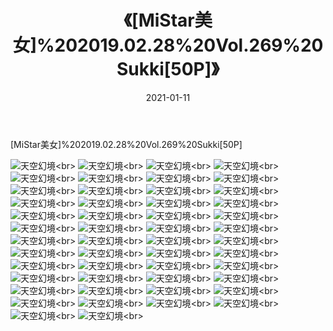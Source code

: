 ﻿---
layout: post
title: 《[MiStar美女]%202019.02.28%20Vol.269%20Sukki[50P]》
date: 2021-01-11
img: http://photo.orgx.cf/性感/2021/[MiStar美女]%202019.02.28%20Vol.269%20Sukki[50P]/000.jpg
tags: [美女,性感,泳衣]
---

[MiStar美女]%202019.02.28%20Vol.269%20Sukki[50P]



![天空幻境](http://photo.orgx.cf/性感/2021/[MiStar美女]%202019.02.28%20Vol.269%20Sukki[50P]/001.jpg''天空幻境'')<br>
![天空幻境](http://photo.orgx.cf/性感/2021/[MiStar美女]%202019.02.28%20Vol.269%20Sukki[50P]/002.jpg''天空幻境'')<br>
![天空幻境](http://photo.orgx.cf/性感/2021/[MiStar美女]%202019.02.28%20Vol.269%20Sukki[50P]/003.jpg''天空幻境'')<br>
![天空幻境](http://photo.orgx.cf/性感/2021/[MiStar美女]%202019.02.28%20Vol.269%20Sukki[50P]/004.jpg''天空幻境'')<br>
![天空幻境](http://photo.orgx.cf/性感/2021/[MiStar美女]%202019.02.28%20Vol.269%20Sukki[50P]/005.jpg''天空幻境'')<br>
![天空幻境](http://photo.orgx.cf/性感/2021/[MiStar美女]%202019.02.28%20Vol.269%20Sukki[50P]/006.jpg''天空幻境'')<br>
![天空幻境](http://photo.orgx.cf/性感/2021/[MiStar美女]%202019.02.28%20Vol.269%20Sukki[50P]/007.jpg''天空幻境'')<br>
![天空幻境](http://photo.orgx.cf/性感/2021/[MiStar美女]%202019.02.28%20Vol.269%20Sukki[50P]/008.jpg''天空幻境'')<br>
![天空幻境](http://photo.orgx.cf/性感/2021/[MiStar美女]%202019.02.28%20Vol.269%20Sukki[50P]/009.jpg''天空幻境'')<br>
![天空幻境](http://photo.orgx.cf/性感/2021/[MiStar美女]%202019.02.28%20Vol.269%20Sukki[50P]/010.jpg''天空幻境'')<br>
![天空幻境](http://photo.orgx.cf/性感/2021/[MiStar美女]%202019.02.28%20Vol.269%20Sukki[50P]/011.jpg''天空幻境'')<br>
![天空幻境](http://photo.orgx.cf/性感/2021/[MiStar美女]%202019.02.28%20Vol.269%20Sukki[50P]/012.jpg''天空幻境'')<br>
![天空幻境](http://photo.orgx.cf/性感/2021/[MiStar美女]%202019.02.28%20Vol.269%20Sukki[50P]/013.jpg''天空幻境'')<br>
![天空幻境](http://photo.orgx.cf/性感/2021/[MiStar美女]%202019.02.28%20Vol.269%20Sukki[50P]/014.jpg''天空幻境'')<br>
![天空幻境](http://photo.orgx.cf/性感/2021/[MiStar美女]%202019.02.28%20Vol.269%20Sukki[50P]/015.jpg''天空幻境'')<br>
![天空幻境](http://photo.orgx.cf/性感/2021/[MiStar美女]%202019.02.28%20Vol.269%20Sukki[50P]/016.jpg''天空幻境'')<br>
![天空幻境](http://photo.orgx.cf/性感/2021/[MiStar美女]%202019.02.28%20Vol.269%20Sukki[50P]/017.jpg''天空幻境'')<br>
![天空幻境](http://photo.orgx.cf/性感/2021/[MiStar美女]%202019.02.28%20Vol.269%20Sukki[50P]/018.jpg''天空幻境'')<br>
![天空幻境](http://photo.orgx.cf/性感/2021/[MiStar美女]%202019.02.28%20Vol.269%20Sukki[50P]/019.jpg''天空幻境'')<br>
![天空幻境](http://photo.orgx.cf/性感/2021/[MiStar美女]%202019.02.28%20Vol.269%20Sukki[50P]/020.jpg''天空幻境'')<br>
![天空幻境](http://photo.orgx.cf/性感/2021/[MiStar美女]%202019.02.28%20Vol.269%20Sukki[50P]/021.jpg''天空幻境'')<br>
![天空幻境](http://photo.orgx.cf/性感/2021/[MiStar美女]%202019.02.28%20Vol.269%20Sukki[50P]/022.jpg''天空幻境'')<br>
![天空幻境](http://photo.orgx.cf/性感/2021/[MiStar美女]%202019.02.28%20Vol.269%20Sukki[50P]/023.jpg''天空幻境'')<br>
![天空幻境](http://photo.orgx.cf/性感/2021/[MiStar美女]%202019.02.28%20Vol.269%20Sukki[50P]/024.jpg''天空幻境'')<br>
![天空幻境](http://photo.orgx.cf/性感/2021/[MiStar美女]%202019.02.28%20Vol.269%20Sukki[50P]/025.jpg''天空幻境'')<br>
![天空幻境](http://photo.orgx.cf/性感/2021/[MiStar美女]%202019.02.28%20Vol.269%20Sukki[50P]/026.jpg''天空幻境'')<br>
![天空幻境](http://photo.orgx.cf/性感/2021/[MiStar美女]%202019.02.28%20Vol.269%20Sukki[50P]/027.jpg''天空幻境'')<br>
![天空幻境](http://photo.orgx.cf/性感/2021/[MiStar美女]%202019.02.28%20Vol.269%20Sukki[50P]/028.jpg''天空幻境'')<br>
![天空幻境](http://photo.orgx.cf/性感/2021/[MiStar美女]%202019.02.28%20Vol.269%20Sukki[50P]/029.jpg''天空幻境'')<br>
![天空幻境](http://photo.orgx.cf/性感/2021/[MiStar美女]%202019.02.28%20Vol.269%20Sukki[50P]/030.jpg''天空幻境'')<br>
![天空幻境](http://photo.orgx.cf/性感/2021/[MiStar美女]%202019.02.28%20Vol.269%20Sukki[50P]/031.jpg''天空幻境'')<br>
![天空幻境](http://photo.orgx.cf/性感/2021/[MiStar美女]%202019.02.28%20Vol.269%20Sukki[50P]/032.jpg''天空幻境'')<br>
![天空幻境](http://photo.orgx.cf/性感/2021/[MiStar美女]%202019.02.28%20Vol.269%20Sukki[50P]/033.jpg''天空幻境'')<br>
![天空幻境](http://photo.orgx.cf/性感/2021/[MiStar美女]%202019.02.28%20Vol.269%20Sukki[50P]/034.jpg''天空幻境'')<br>
![天空幻境](http://photo.orgx.cf/性感/2021/[MiStar美女]%202019.02.28%20Vol.269%20Sukki[50P]/035.jpg''天空幻境'')<br>
![天空幻境](http://photo.orgx.cf/性感/2021/[MiStar美女]%202019.02.28%20Vol.269%20Sukki[50P]/036.jpg''天空幻境'')<br>
![天空幻境](http://photo.orgx.cf/性感/2021/[MiStar美女]%202019.02.28%20Vol.269%20Sukki[50P]/037.jpg''天空幻境'')<br>
![天空幻境](http://photo.orgx.cf/性感/2021/[MiStar美女]%202019.02.28%20Vol.269%20Sukki[50P]/038.jpg''天空幻境'')<br>
![天空幻境](http://photo.orgx.cf/性感/2021/[MiStar美女]%202019.02.28%20Vol.269%20Sukki[50P]/039.jpg''天空幻境'')<br>
![天空幻境](http://photo.orgx.cf/性感/2021/[MiStar美女]%202019.02.28%20Vol.269%20Sukki[50P]/040.jpg''天空幻境'')<br>
![天空幻境](http://photo.orgx.cf/性感/2021/[MiStar美女]%202019.02.28%20Vol.269%20Sukki[50P]/041.jpg''天空幻境'')<br>
![天空幻境](http://photo.orgx.cf/性感/2021/[MiStar美女]%202019.02.28%20Vol.269%20Sukki[50P]/042.jpg''天空幻境'')<br>
![天空幻境](http://photo.orgx.cf/性感/2021/[MiStar美女]%202019.02.28%20Vol.269%20Sukki[50P]/043.jpg''天空幻境'')<br>
![天空幻境](http://photo.orgx.cf/性感/2021/[MiStar美女]%202019.02.28%20Vol.269%20Sukki[50P]/044.jpg''天空幻境'')<br>
![天空幻境](http://photo.orgx.cf/性感/2021/[MiStar美女]%202019.02.28%20Vol.269%20Sukki[50P]/045.jpg''天空幻境'')<br>
![天空幻境](http://photo.orgx.cf/性感/2021/[MiStar美女]%202019.02.28%20Vol.269%20Sukki[50P]/046.jpg''天空幻境'')<br>
![天空幻境](http://photo.orgx.cf/性感/2021/[MiStar美女]%202019.02.28%20Vol.269%20Sukki[50P]/047.jpg''天空幻境'')<br>
![天空幻境](http://photo.orgx.cf/性感/2021/[MiStar美女]%202019.02.28%20Vol.269%20Sukki[50P]/048.jpg''天空幻境'')<br>
![天空幻境](http://photo.orgx.cf/性感/2021/[MiStar美女]%202019.02.28%20Vol.269%20Sukki[50P]/049.jpg''天空幻境'')<br>
![天空幻境](http://photo.orgx.cf/性感/2021/[MiStar美女]%202019.02.28%20Vol.269%20Sukki[50P]/050.jpg''天空幻境'')<br>
